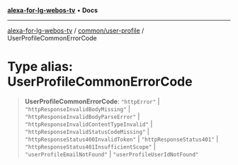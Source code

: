 [**alexa-for-lg-webos-tv**](../../../README.md) • **Docs**

***

[alexa-for-lg-webos-tv](../../../modules.md) / [common/user-profile](../README.md) / UserProfileCommonErrorCode

# Type alias: UserProfileCommonErrorCode

> **UserProfileCommonErrorCode**: `"httpError"` \| `"httpResponseInvalidBodyMissing"` \| `"httpResponseInvalidBodyParseError"` \| `"httpResponseInvalidContentTypeInvalid"` \| `"httpResponseInvalidStatusCodeMissing"` \| `"httpResponseStatus400InvalidToken"` \| `"httpResponseStatus401"` \| `"httpResponseStatus401InsufficientScope"` \| `"userProfileEmailNotFound"` \| `"userProfileUserIdNotFound"`
